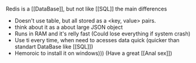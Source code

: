 Redis is a [[DataBase]], but not like [[SQL]]
the main differences
* Doesn't use table, but all stored as a <key, value> pairs.
* think about it as a about large JSON object
* Runs in RAM and it's relly fast (Could lose everything if system crash)
* Use ti every time, when need to acesses data quick (quicker than standart DataBase like [[SQL]])
* Hemoroic to install it on windows))) (Have a great [[Anal sex]])